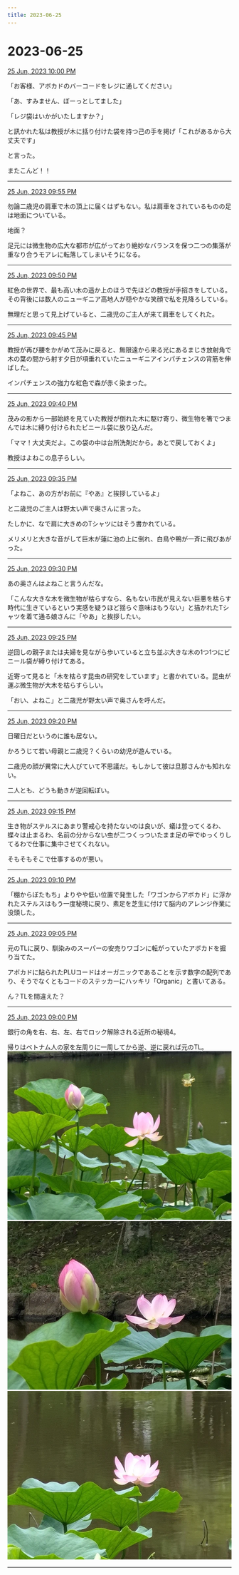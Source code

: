 ```yaml
---
title: 2023-06-25
---
```

# 2023-06-25

[25 Jun, 2023 10:00 PM](https://twitter.com/hirasawa/status/1672952790992420864#m)

「お客様、アボカドのバーコードをレジに通してください」  
  
「あ、すみません、ぼーっとしてました」  
  
「レジ袋はいかがいたしますか？」  
  
と訊かれた私は教授が木に括り付けた袋を持つ己の手を掲げ「これがあるから大丈夫です」  
  
と言った。  
  
またこんど！！

---

[25 Jun, 2023 09:55 PM](https://twitter.com/hirasawa/status/1672951525201567744#m)

勿論二歳児の肩車で木の頂上に届くはずもない。私は肩車をされているものの足は地面についている。  
  
地面？  
  
足元には微生物の広大な都市が広がっており絶妙なバランスを保つ二つの集落が重なり合うモアレに転落してしまいそうになる。

---

[25 Jun, 2023 09:50 PM](https://twitter.com/hirasawa/status/1672950267325689856#m)

紅色の世界で、最も高い木の遥か上のほうで先ほどの教授が手招きをしている。その背後には数人のニューギニア高地人が穏やかな笑顔で私を見降ろしている。  
  
無理だと思って見上げていると、二歳児のご主人が来て肩車をしてくれた。

---

[25 Jun, 2023 09:45 PM](https://twitter.com/hirasawa/status/1672949008644575236#m)

教授が再び腰をかがめて茂みに戻ると、無限遠から来る光にあるまじき放射角で木の葉の間から射す夕日が項垂れていたニューギニアインパチェンスの背筋を伸ばした。  
  
インパチェンスの強力な紅色で森が赤く染まった。

---

[25 Jun, 2023 09:40 PM](https://twitter.com/hirasawa/status/1672947750277910537#m)

茂みの影から一部始終を見ていた教授が倒れた木に駆け寄り、微生物を箸でつまんでは木に縛り付けられたビニール袋に放り込んだ。  
  
「ママ！大丈夫だよ。この袋の中は台所洗剤だから。あとで戻しておくよ」  
  
教授はよねこの息子らしい。

---

[25 Jun, 2023 09:35 PM](https://twitter.com/hirasawa/status/1672946492385153024#m)

「よねこ、あの方がお前に『やあ』と挨拶しているよ」  
  
と二歳児のご主人は野太い声で奥さんに言った。  
  
たしかに、なで肩に大きめのTシャツにはそう書かれている。  
  
メリメリと大きな音がして巨木が蓮に池の上に倒れ、白鳥や鴨が一斉に飛びあがった。

---

[25 Jun, 2023 09:30 PM](https://twitter.com/hirasawa/status/1672945234198634498#m)

あの奥さんはよねこと言うんだな。  
  
「こんな大きな木を微生物が枯らすなら、名もない市民が見えない巨悪を枯らす時代に生きているという実感を疑うほど揺らぐ意味はもうない」と描かれたTシャツを着て通る娘さんに「やあ」と挨拶したい。

---

[25 Jun, 2023 09:25 PM](https://twitter.com/hirasawa/status/1672943975479799809#m)

逆回しの親子または夫婦を見ながら歩いていると立ち並ぶ大きな木の1つ1つにビニール袋が縛り付けてある。  
  
近寄って見ると「木を枯らす昆虫の研究をしています」と書かれている。昆虫が運ぶ微生物が大木を枯らすらしい。  
  
「おい、よねこ」と二歳児が野太い声で奥さんを呼んだ。

---

[25 Jun, 2023 09:20 PM](https://twitter.com/hirasawa/status/1672942717159219201#m)

日曜日だというのに誰も居ない。  
  
かろうじて若い母親と二歳児？くらいの幼児が遊んでいる。  
  
二歳児の顔が異常に大人びていて不思議だ。もしかして彼は旦那さんかも知れない。  
  
二人とも、どうも動きが逆回転ぽい。

---

[25 Jun, 2023 09:15 PM](https://twitter.com/hirasawa/status/1672941458943365120#m)

生き物がステルスにあまり警戒心を持たないのは良いが、蟻は登ってくるわ、蝶々は止まるわ、名前の分からない虫が二つくっついたまま足の甲でゆっくりしてるわで仕事に集中させてくれない。  
  
そもそもそこで仕事するのが悪い。

---

[25 Jun, 2023 09:10 PM](https://twitter.com/hirasawa/status/1672940200924684289#m)

「棚からぼたもち」よりやや低い位置で発生した「ワゴンからアボカド」に浮かれたステルスはもう一度秘境に戻り、素足を芝生に付けて脳内のアレンジ作業に没頭した。

---

[25 Jun, 2023 09:05 PM](https://twitter.com/hirasawa/status/1672938943124496384#m)

元のTLに戻り、馴染みのスーパーの安売りワゴンに転がっていたアボカドを掘り当てた。  
  
アボカドに貼られたPLUコードはオーガニックであることを示す数字の配列であり、そうでなくともコードのステッカーにハッキリ「Organic」と書いてある。  
  
ん？TLを間違えた？

---

[25 Jun, 2023 09:00 PM](https://twitter.com/hirasawa/status/1672937690067800064#m)

銀行の角を右、右、左、右でロック解除される近所の秘境4。  
  
帰りはベトナム人の家を左周りに一周してから逆、逆に戻れば元のTL。
![image](images/2023-06-25-13-0.png)
![image](images/2023-06-25-13-1.png)
![image](images/2023-06-25-13-2.png)

---

